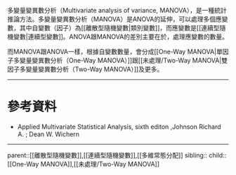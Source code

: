 多變量變異數分析（Multivariate analysis of variance, MANOVA），是一種統計推論方法。多變量變異數分析（MANOVA）是ANOVA的延伸，可以處理多個應變數，其中自變數（因子）為[[離散型隨機變數|類別變數]]，而應變數是[[連續型隨機變數|連續型變數]]。ANOVA跟MANOVA的差別主要在於，處理應變數的數量。

而MANOVA跟ANOVA一樣，根據自變數數量，會分成[[One-Way MANOVA|單因子多變量變異數分析（One-Way MANOVA）]]跟[[未處理/Two-Way MANOVA|雙因子多變量變異數分析（Two-Way MANOVA）]]及更多。
- - -
# 參考資料
- Applied Multivariate Statistical Analysis, sixth editon ,Johnson Richard A. ;  Dean W. Wichern
- - -
parent::[[離散型隨機變數]],[[連續型隨機變數]],[[多維常態分配]]
sibling::
child::[[One-Way MANOVA]],[[未處理/Two-Way MANOVA]]